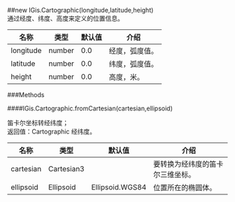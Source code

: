 ##new IGis.Cartographic(longitude,latitude,height)  
通过经度、纬度、高度来定义的位置信息。  
  
名称|类型|默认值|介绍  
-|-|-|-   
longitude| number|0.0 |经度，弧度值。  
latitude| number |0.0 |纬度，弧度值。  
height |number |0.0 |高度，米。   
  
###Methods  
  
####IGis.Cartographic.fromCartesian(cartesian,ellipsoid)  
  
笛卡尔坐标转经纬度；  
返回值：Cartographic 经纬度。  
  
名称|类型|默认值|介绍  
-|-|-|-   
cartesian| Cartesian3| |要转换为经纬度的笛卡尔三维坐标。  
ellipsoid| Ellipsoid |Ellipsoid.WGS84 |位置所在的椭圆体。